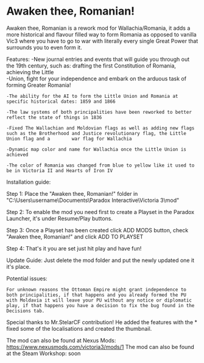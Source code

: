 # Awaken thee, Romanian!
Awaken thee, Romanian is a rework mod for Wallachia/Romania, it adds a more historical and flavour filled way to form Romania as opposed to vanilla Vic3 where you have to go to war with literally every single Great Power that surrounds you to even form it.

Features:
    -New journal entries and events that will guide you through out the 19th century, such as: drafting the first Constitution of Romania, achieving the Little     
    -Union, fight for your independence and embark on the arduous task of forming Greater Romania!
    
    -The ability for the AI to form the Little Union and Romania at specific historical dates: 1859 and 1866
    
    -The law systems of both principalities have been reworked to better reflect the state of things in 1836
    
    -Fixed The Wallachian and Moldovian flags as well as adding new flags such as the Brotherhood and Justice revolutionary flag, the Little Union flag and a        war flag for Wallachia
    
    -Dynamic map color and name for Wallachia once the Little Union is achieved
    
    -The color of Romania was changed from blue to yellow like it used to be in Victoria II and Hearts of Iron IV

Installation guide:

Step 1: Place the "Awaken thee, Romanian!" folder in "C:\Users\username\Documents\Paradox Interactive\Victoria 3\mod"

Step 2: To enable the mod you need first to create a Playset in the Paradox Launcher, it's under Resume/Play buttons.

Step 3: Once a Playset has been created click ADD MODS button, check "Awaken thee, Romanian!" and click ADD TO PLAYSET

Step 4: That's it you are set just hit play and have fun!

Update Guide: Just delete the mod folder and put the newly updated one it it's place.

Potential issues:

    For unknown reasons the Ottoman Empire might grant independence to both principalities, if that happens and you already formed the PU with Moldavia it will leave your PU without any notice or diplomatic play, if that happens you have a decision to fix the bug found in the Decisions tab.

Special thanks to Mr.StelarCF contribution! He added the features with the * fixed some of the localisations and created the thumbnail.

The mod can also be found at Nexus Mods: https://www.nexusmods.com/victoria3/mods/1
The mod can also be found at the Steam Workshop: soon
